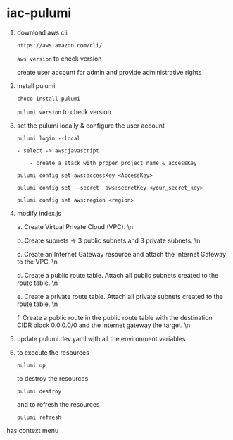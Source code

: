 
# iac-pulumi

 

1.  download aws cli

    ```https://aws.amazon.com/cli/```

    ```aws version``` to check version

 

    create user account for admin and provide administrative rights

 

2. install pulumi

    ```choco install pulumi```

    ```pulumi version``` to check version

 

3. set the pulumi locally & configure the user account

    ```pulumi login --local```

       - select -> aws:javascript

           - create a stack with proper project name & accessKey

    ```pulumi config set aws:accessKey <AccessKey>```

    ```pulumi config set --secret  aws:secretKey <your_secret_key>```

    ```pulumi config set aws:region <region>```

 

4. modify index.js

    a. Create Virtual Private Cloud (VPC). \n

    b. Create subnets -> 3 public subnets and 3 private subnets. \n

    c. Create an Internet Gateway resource and attach the Internet Gateway to the VPC. \n

    d. Create a public route table. Attach all public subnets created to the route table. \n

    e. Create a private route table. Attach all private subnets created to the route table. \n

    f. Create a public route in the public route table with the destination CIDR block 0.0.0.0/0 and the internet gateway the target. \n

 

5. update pulumi.dev.yaml with all the environment variables

 

6. to execute the resources

    ```pulumi up```

    to destroy the resources

    ```pulumi destroy```

    and to refresh the resources

    ```pulumi refresh```

has context menu

<!-- fsdaf -->